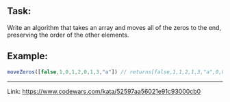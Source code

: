 ## Task:

Write an algorithm that takes an array and moves all of the zeros to the end, preserving the order of the other elements.

## Example:

```javascript
moveZeros([false,1,0,1,2,0,1,3,"a"]) // returns[false,1,1,2,1,3,"a",0,0]
```

---

Link:
https://www.codewars.com/kata/52597aa56021e91c93000cb0

